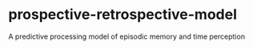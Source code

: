 # prospective-retrospective-model
A predictive processing model of episodic memory and time perception
